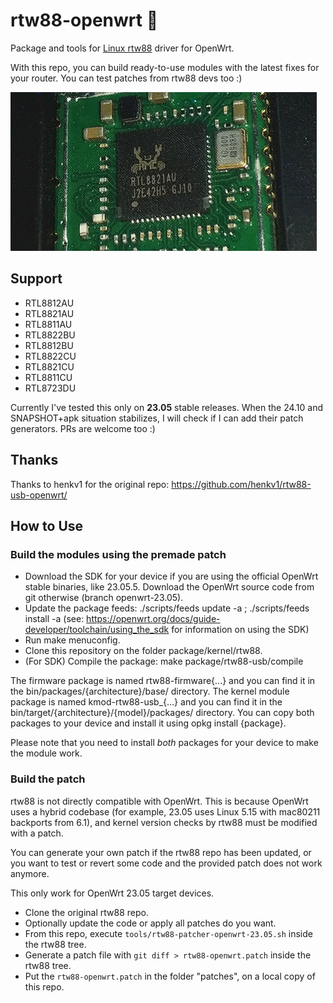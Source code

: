 # rtw88-openwrt 🚀
Package and tools for [Linux rtw88](https://github.com/lwfinger/rtw88) driver for OpenWrt.

With this repo, you can build ready-to-use modules with the latest fixes for your router. You can test patches from rtw88 devs too :)

![8821AU](docs/8821au.jpg)

## Support
- RTL8812AU
- RTL8821AU
- RTL8811AU
- RTL8822BU
- RTL8812BU
- RTL8822CU
- RTL8821CU
- RTL8811CU
- RTL8723DU

Currently I've tested this only on **23.05** stable releases. When the 24.10 and SNAPSHOT+apk situation stabilizes, I will check if I can add their patch generators. PRs are welcome too :)

## Thanks
Thanks to henkv1 for the original repo: https://github.com/henkv1/rtw88-usb-openwrt/

## How to Use
### Build the modules using the premade patch

- Download the SDK for your device if you are using the official OpenWrt stable binaries, like 23.05.5. Download the OpenWrt source code from git otherwise (branch openwrt-23.05).
- Update the package feeds: ./scripts/feeds update -a ; ./scripts/feeds install -a (see: https://openwrt.org/docs/guide-developer/toolchain/using_the_sdk for information on using the SDK)
- Run make menuconfig.
- Clone this repository on the folder package/kernel/rtw88.
- (For SDK) Compile the package: make package/rtw88-usb/compile

The firmware package is named rtw88-firmware{...} and you can find it in the bin/packages/{architecture}/base/ directory. 
The kernel module package is named kmod-rtw88-usb_{...} and you can find it in the bin/target/{architecture}/{model}/packages/ directory. You can copy both packages to your device and install it using opkg install {package}. 

Please note that you need to install *both* packages for your device to make the module work.

### Build the patch

rtw88 is not directly compatible with OpenWrt. This is because OpenWrt uses a hybrid codebase (for example, 23.05 uses Linux 5.15 with mac80211 backports from 6.1), and kernel version checks by rtw88 must be modified with a patch.

You can generate your own patch if the rtw88 repo has been updated, or you want to test or revert some code and the provided patch does not work anymore.

This only work for OpenWrt 23.05 target devices.

- Clone the original rtw88 repo.
- Optionally update the code or apply all patches do you want.
- From this repo, execute `tools/rtw88-patcher-openwrt-23.05.sh` inside the rtw88 tree.
- Generate a patch file with `git diff > rtw88-openwrt.patch` inside the rtw88 tree.
- Put the `rtw88-openwrt.patch` in the folder "patches", on a local copy of this repo.


